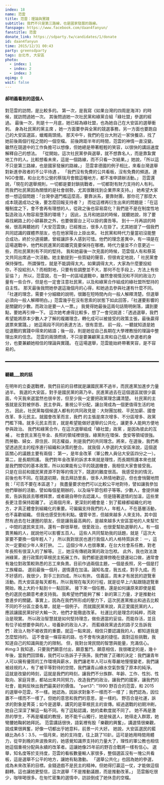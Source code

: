 ```yaml
---
index: 18
name: 范雲
title: 范雲：理論與實踐
subtitle: 我們不只是第三路線，也是國家發展的路線。
fanspage: https://www.facebook.com/daan4fanyun/
fanstitle: 范雲
donate_link: https://sdparty.tw/candidates/1/donate
id: daan4fanyun
time: 2015/12/31 00:43
party: greensdparty
tags: 台北市, 大安區
photo:
  - index: 1
  - index: 2
  - index: 3
ogimg: 0
wait: false
---
```

#### 郝明義看到的這個人

 對范雲的訪問，是比較多的。
 第一次，是我寫《如果台灣的四周是海洋》的時候，就訪問過她一次。 其後問過她一次社民黨和綠黨合組「綠社盟」參選的經過。
 最後一次，則是十一月底，她已經為綠社盟，也為她自己在大安區的選舉衝刺。
 身為社民黨的黨主席 ，她一方面要參與全黨的競選事務，另一方面也要跑自己的大安區選區，蠟燭兩頭燒。
 那天中午，我們約在台大附近一家快餐店，找了她前後兩個行程之間的一個空檔。
 前後跨距半年的時間，范雲的神情一直沒變。雖然在競選中的工作負擔可以想像，但她總是帶著輕輕的笑容，以很快的講話速度解釋自己的想法。
 「從開始，這次社民黨參與選舉，就不想靠名人，而是靠紮實地工作的人。比較想看未來，這是一個路線，而不只看一次結果。」她說，「所以這不只是第三路線，也是國家發展的路線。」
 范雲拿德國的例子相比，來看台灣選舉對新進參政者的不公平待遇 。
 「我們沒有免費的公共看板，沒有免費的頻道。連NGO會館，和台北市公營的蔡瑞月會館這種地方，都不准申請辦活動。」
 范雲還說，「現在的選舉規則，一切都是要封鎖挑戰者，一切都對有財力支持的人有利。而我們社民黨因為關懷的是社會弱勢，尤其很難找到企業界來支持。」
 她希望大家想一想這個問題：「台灣參選門檻這麼高，要靠派系，要靠財團，那你花了那麼大成本競選成功之後，要怎麼回報支持者？」
 而從這裡再衍生出來的問題是：「在這種制度之下，會不會再有理想的人，從政之後也容易腐化？我們是不是在制度性地製造政治人物容易墮落的環境？」
 因此，五月和她談的時候，就聽她說，除了要尋找網路上的小額募款之外，也要做窗台上可以掛的廣告等。
 到十一月再談的時候，很高興聽她的「大安范雲旗」已經推出，很多人在掛了。尤其她提了一個我們共同認識的媒體界朋友，也在他家陽台上掛出來。
 社民黨和時代力量當初沒能整合成功，終於分道揚鑣，曾經讓許多人感到可惜。他們的理念差異中，有一項是在這場選戰中，他們和民進黨的距離究竟要保持在哪裡。時代力量並不介意更近一些，而社民黨則有不同的堅持。
 我和她最後一次見面的時候，范雲個人有和蔡英文共同出席過一次活動。她主動提到一些質疑的聲音，但很肯定地說，「 社民黨會保持彈性。 所謂彈性，就是不能調得太大。如果調得太大，大家為什麼要投給你，不投給別人？而相對地，只要有些調整並不大，那何不在手段上，方法上有些妥協？」
 所以，范雲說，在一對一的區域選戰中，雖然會視情況和不同的政治力量有一些合作，但是也一定會注意社民黨，以及和綠黨合作組成的綠社盟所堅持的自主性。
 那天最後我問她參選這幾個月的心得，和她過去參與社運有什麼不同。
 「社運的理念，需要十分細緻的說明，很難在短時間內向一般人解釋清楚。但選舉必須向一般人解釋明白。」范雲幾乎在沒有思索的狀態下如此回答，「社運要影響的是關鍵的少數。而政治是要一人一票。」
 我覺得她最後這兩句話簡明俐落，講到要點，要她再引伸一下。
 這次她考慮得比較多，想了一會兒說道：「透過選舉，我們希望能將原本少數人才了解的複雜理念，轉化成可以被接受的政策主張，最後贏得選票來實踐。」
 她這兩段不同的表達方法，很有意思。
 前一段，一聽就知道是她從選戰的實踐中得來的結語；後一段，則是她從自己長期在大學裡教授的理論中整理出來的信念。
 范雲的兩頭燃燒，不只是要兼顧黨主席和自己個人參選者的身分，也要兼顧她相信的理論與實踐。
 在這場選舉，范雲能始終帶著笑容，是不容易的。
<hr style="border:1px dashed black;margin-bottom:30px;margin-top:30px;">

#### 聽聽___說的話

在明年的立委選戰裡，我們目前的目標就是讓國民黨不過半，而民進黨加進步力量過半。
 我選的大安區，對手是國民黨的蔣乃辛。民進黨過去在這個選區就很少贏面，今天我來選當然也很辛苦，但至少我一定要把政黨理念講清楚。 社民黨的主張就是反對被併吞、民主參與，重視公平分配，讓台灣成為一個更值得生活的地方。
 因此，社民黨每個候選人都有的共同政見是：大財團加稅、平民加薪、國會改革、多元民主。就國會改革而言，我們 的主張是席次增多、不分區增多、政黨門檻下降。就多元民主而言，就是希望能做好選舉的公共化，讓更多人能夠方便地參與政治。
 我們和綠黨合作，在這次選舉組成「綠社盟」政黨 ，是因為彼此的互補 。
 社會民主黨在年金、長照的領域裡很強，綠黨則在環保、食安等領域很強。而勞動、婦女、原住民、同志權益，則是我們的共同理念。將來，在選後，我們希望透過民主的程序進行組織和決策的整合。
 就我個 人參選的大安區來說，這個選區關心的議題主要有兩個：
 第一，是年金改革（軍公教人員佔大安區四分之一）。
 第二，是長期照護。
 我們對年金改革的訴求本來就是理性，而長期照護本來也就是我們關切的基本政策，所以如果能有公平的競選機會，我相信大家會接受我。
 只是在目前和國民黨資源不對等的情況下，競選的難度很高。
 我感受到的情況，前後也有不同。在競選初期，我去拜訪里長，很多人熱情地歡迎，但也會悄聲地問我：「可否不要在本區選？」
 我盡量要求他們可以比較公平地對待，譬如讓我參加他們舉辦的活動，譬如每個星期辦的，以及端午節包粽子等等。少數人，會提供線索，告訴我該去哪裡拜票，或者親自帶你去認識人。但是隨著選情的加溫，這些里長更注意保持距離了。
 近兩個月來，更深刻的體會是：到了藍綠都組織化的地方，才真正體會到組織化的重要。可偏偏支持我們的人，年輕人，不在基層活動，也不喜歡組織。
 但我也感受到有利點。儘管辛苦，但越來越多 人來支持。其中固然有過去在社運圈的朋友，但是讓我最高興的，是越來越多大安區當地的人來幫忙 ，中間的選民來支持。還有一群很草根，很愛政治，也很愛幫助選舉的人。有一個賣黑輪的人，就說他可以影響五百人。
 這些人共同幫助我的話題，就是「這次大家要不要換一個年輕人？」
 所以我對居民也進行我個人的人格特質訴求：
 一，這次一定要給少年人來打拚。
 二，這個少年人也很專業，在台大社會系任教，對老年長照有很深入的了解等。
 三，她沒有傳統政黨的政治包袱。
 此外，我也效法澳洲綠黨，進行政策的草根民主拓展工作。我們都是選擇傍晚在捷運站口做，通常會有幾位對政策較熟悉的志工來負責。目前作過兩個主題，一個是長照，另一個是打工族權益。
 選前最後一個月，選情還在加溫。論知名度，我五成，對手九成。而不好感的，我很少，對手三到四成。所以有拚。
 信義區，周末才有居民的遊覽車活動。而大安區是每天都有。所以我現在每天的行程，就是從早上六點跟隨遊覽車開始，晚上大約十點到十一點回家。
 接下來一個任務，還是如何讓原來即使是藍色的選民也願意考慮支持我。
 我希望他們能夠了解：新的第三力量，才是推動社會進步的關鍵。事實上，因為在我們所形成的壓力下，這次民進黨推出和過去比較不同的不分區立委名單，就是一個例子。
 而就國民黨來說，真正愛國民黨的人，應該讓國民黨好好大輸一次，他們才能徹底改革。
 社運比的是理念的純粹，而政治是現實。
 所以政治智慧就是如何堅持理念，做些適當的妥協，而能存活，並且有位子給想要參與的人，培養新的政治人才。
 而藍綠政黨過去的路子又告訴我們：政治人物不被收買的重要。就這一點來說，相信只要認識我的人，都知道我是怎麼堅持的。
 這不會是一條容易的路，也不會有快速的捷徑。面對這些挑戰，我知道自己的知識與能力的限制。
 但，我對台灣民間的智慧與能量，充滿信心。
 #img:3
 我知道，只要我們願意付出，願意奮鬥，願意相信，我很確定的是，幾十年後，當我們回頭看，我們可以告訴子子孫孫，我們做了正確的決定：我們讓青年人可以擁有優質的工作環境與薪水，我們讓老年人可以有尊嚴地慢慢變老，我們讓被歧視的人，有了被平等對待的空間，我們讓青山綠水空氣恢復了原本的純淨。
 這就是改變的時刻，這就是我們的時刻，讓我們不分族群、年齡、工作、性別、性取向、家庭背景，都站出來共同努力，改造我們的政治，讓我們的國家，讓我們的社會，能夠反映出我們最美好的價值。
"part3": "1990 野百合的范雲，和 2015 的選舉中范雲，不一樣。她認為，因訴求對象不一樣而不一樣了；我們認為，因位置不一樣而不一樣了。但她的意思和我們的意思，是一樣的。
 野百合是社運，訴求的對象是菁英；如今是選舉，講究的是草根民主的宣傳。經過選戰的初期沖刷，她自己深深了解這一點不同。有了這點認識，她的柔軟度就不同了。
 她不再是激昂的學生，不再是權威的教授，她不能千山獨行，她是候選人，她得走入群眾，她彎腰她鞠躬她拜託。
 范雲講話很快，語氣裡有股「樂觀的興奮」，講選情很樂觀，說成果很興奮，好像一切都出乎她意料，前景一片大好。
 她說，大安區選民的藍綠比為6.5：3.5，一個月來，她的支持度，往上跳了10趴，這可是她用時間用體力，從早到晚的奔波換來的，她感覺知識界支持的力量大了，理性的軍公教也相信她這個重視分配與永續的改革者。這讓她像25年前的野百合戰將一樣有信心。
 選舉，知名度等於支持度，范雲的看板數量輸人家很多，整個選區沒有一塊公共看板，這是選舉不公平的地方，讓她有點激動。
 「選舉公共化」也因為她的參選，成為未來改革的目標。金錢遊戲不是民主的精神。但她得打贏這一仗，才能做這個翻轉。這也讓她更堅信，這次選舉「不是推動議題，而是推動改革。」
范雲飯吃很少，咖啡喝很多。在匆忙密集的選情中，訪談倒成了她休息的空檔。
